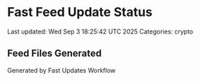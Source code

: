 # Fast Feed Update Status
Last updated: Wed Sep  3 18:25:42 UTC 2025
Categories: crypto

## Feed Files Generated

Generated by Fast Updates Workflow

